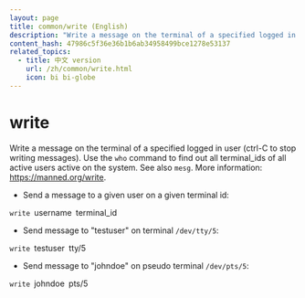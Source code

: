 ```yaml
---
layout: page
title: common/write (English)
description: "Write a message on the terminal of a specified logged in user (ctrl-C to stop writing messages)."
content_hash: 47986c5f36e36b1b6ab34958499bce1278e53137
related_topics:
  - title: 中文 version
    url: /zh/common/write.html
    icon: bi bi-globe
---
```

# write

Write a message on the terminal of a specified logged in user (ctrl-C to stop writing messages).
Use the `who` command to find out all terminal_ids of all active users active on the system. See also `mesg`.
More information: <https://manned.org/write>.

- Send a message to a given user on a given terminal id:

`write `<span class="tldr-var badge badge-pill bg-dark-lm bg-white-dm text-white-lm text-dark-dm font-weight-bold">username</span>` `<span class="tldr-var badge badge-pill bg-dark-lm bg-white-dm text-white-lm text-dark-dm font-weight-bold">terminal_id</span>

- Send message to "testuser" on terminal `/dev/tty/5`:

`write `<span class="tldr-var badge badge-pill bg-dark-lm bg-white-dm text-white-lm text-dark-dm font-weight-bold">testuser</span>` `<span class="tldr-var badge badge-pill bg-dark-lm bg-white-dm text-white-lm text-dark-dm font-weight-bold">tty/5</span>

- Send message to "johndoe" on pseudo terminal `/dev/pts/5`:

`write `<span class="tldr-var badge badge-pill bg-dark-lm bg-white-dm text-white-lm text-dark-dm font-weight-bold">johndoe</span>` `<span class="tldr-var badge badge-pill bg-dark-lm bg-white-dm text-white-lm text-dark-dm font-weight-bold">pts/5</span>
